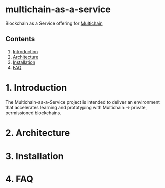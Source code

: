 # multichain-as-a-service
Blockchain as a Service offering for [Multichain](https://www.multichain.com/)

## Contents
1. [Introduction](#1-Introduction)
2. [Architecture](#2-Architecture)
3. [Installation](#3-Installation)
4. [FAQ](#4-FAQ)

# 1. Introduction
The Multichain-as-a-Service project is intended to deliver an environment that accelerates learning and prototyping with Multichain -> private, permissioned blockchains.  

# 2. Architecture

# 3. Installation

# 4. FAQ
